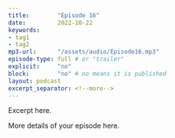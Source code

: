 ```yaml
---
title:        "Episode 16"
date:         2022-10-22 
keywords:
- tag1
- tag2
mp3-url:      "/assets/audio/Episode16.mp3"
episode-type: full # or "trailer"
explicit:     "no"
block:        "no" # no means it is published
layout: podcast
excerpt_separator: <!--more-->
---
```

Excerpt here.
<!--more-->

More details of your episode here.
